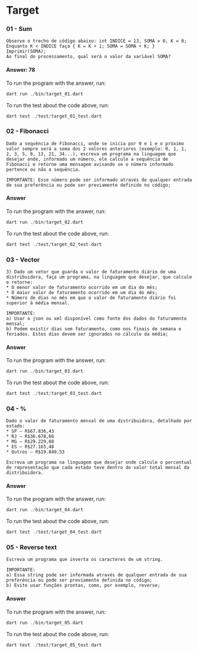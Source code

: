 # Target


### 01 - Sum
```
Observe o trecho de código abaixo: int INDICE = 13, SOMA = 0, K = 0;
Enquanto K < INDICE faça { K = K + 1; SOMA = SOMA + K; }
Imprimir(SOMA);
Ao final do processamento, qual será o valor da variável SOMA?
```
#### Answer: 78
To run the program with the answer, run:
```dart
dart run ./bin/target_01.dart
```
To run the test about the code above, run:
```dart
dart test ./test/target_01_test.dart
```


### 02 - Fibonacci
```
Dado a sequência de Fibonacci, onde se inicia por 0 e 1 e o próximo valor sempre será a soma dos 2 valores anteriores (exemplo: 0, 1, 1, 2, 3, 5, 8, 13, 21, 34...), escreva um programa na linguagem que desejar onde, informado um número, ele calcule a sequência de Fibonacci e retorne uma mensagem avisando se o número informado pertence ou não a sequência.

IMPORTANTE: Esse número pode ser informado através de qualquer entrada de sua preferência ou pode ser previamente definido no código;
```
#### Answer
To run the program with the answer, run:
```dart
dart run ./bin/target_02.dart
```
To run the test about the code above, run:
```dart
dart test ./test/target_02_test.dart
```

### 03 - Vector
```
3) Dado um vetor que guarda o valor de faturamento diário de uma distribuidora, faça um programa, na linguagem que desejar, que calcule e retorne:
* O menor valor de faturamento ocorrido em um dia do mês;
* O maior valor de faturamento ocorrido em um dia do mês;
* Número de dias no mês em que o valor de faturamento diário foi superior à média mensal.

IMPORTANTE:
a) Usar o json ou xml disponível como fonte dos dados do faturamento mensal;
b) Podem existir dias sem faturamento, como nos finais de semana e feriados. Estes dias devem ser ignorados no cálculo da média;
```
#### Answer
To run the program with the answer, run:
```dart
dart run ./bin/target_03.dart
```
To run the test about the code above, run:
```dart
dart test ./test/target_03_test.dart
```

### 04 - %
```
Dado o valor de faturamento mensal de uma distribuidora, detalhado por estado:
* SP – R$67.836,43
* RJ – R$36.678,66
* MG – R$29.229,88
* ES – R$27.165,48
* Outros – R$19.849,53

Escreva um programa na linguagem que desejar onde calcule o percentual de representação que cada estado teve dentro do valor total mensal da distribuidora. 
```
#### Answer
To run the program with the answer, run:
```dart
dart run ./bin/target_04.dart
```
To run the test about the code above, run:
```dart
dart test ./test/target_04_test.dart
```

### 05 - Reverse text
```
Escreva um programa que inverta os caracteres de um string.

IMPORTANTE:
a) Essa string pode ser informada através de qualquer entrada de sua preferência ou pode ser previamente definida no código;
b) Evite usar funções prontas, como, por exemplo, reverse;
```
#### Answer
To run the program with the answer, run:
```dart
dart run ./bin/target_05.dart
```
To run the test about the code above, run:
```dart
dart test ./test/target_05_test.dart
```